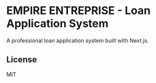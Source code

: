 # EMPIRE ENTREPRISE - Loan Application System

A professional loan application system built with Next.js.

## License

MIT
